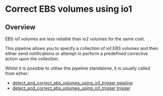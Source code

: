 # Correct EBS volumes using io1

## Overview

EBS io1 volumes are less reliable than io2 volumes for the same cost.

This pipeline allows you to specify a collection of io1 EBS volumes and then either send notifications or attempt to perform a predefined corrective action upon the collection.

Whilst it is possible to utilise this pipeline standalone, it is usually called from either:
- [detect_and_correct_ebs_volumes_using_io1_trigger pipeline](https://hub.flowpipe.io/mods/turbot/aws_thrifty/pipelines/aws_thrifty.pipeline.detect_and_correct_ebs_volumes_using_io1_trigger)
- [detect_and_correct_ebs_volumes_using_io1_trigger trigger](https://hub.flowpipe.io/mods/turbot/aws_thrifty/triggers/aws_thrifty.trigger.query.detect_and_correct_ebs_volumes_using_io1_trigger)